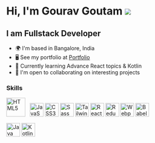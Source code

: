 # Hi, I'm Gourav Goutam ![](https://user-images.githubusercontent.com/18350557/176309783-0785949b-9127-417c-8b55-ab5a4333674e.gif)

## I am Fullstack Developer

- 🌍 I'm based in Bangalore, India
- 🖥️ See my portfolio at <a target="_blank" rel="noreferrer" href='https://gourav-goutam.netlify.com/'>Portfolio</a>
- 🧠 Currently learning Advance React topics & Kotlin
- 🤝 I'm open to collaborating on interesting projects

### Skills

<p align="left">
<a href="https://developer.mozilla.org/en-US/docs/Glossary/HTML5" target="_blank" rel="noreferrer"><img src="https://raw.githubusercontent.com/gourav-goutam/icons-collection/main/Tech%20Stack%20Icons%20%26%20Design%20Stack%20Icons%20(svg-1.5x-dark)/html5.svg?token=GHSAT0AAAAAACBDSBMXZ7ZGRE4VA2WSID2UZBRVOKQ" width="50" height="50" alt="HTML5" /></a> &nbsp;
<a href="https://developer.mozilla.org/en-US/docs/Web/JavaScript" target="_blank" rel="noreferrer"><img src="https://raw.githubusercontent.com/gourav-goutam/icons-collection/main/Tech%20Stack%20Icons%20%26%20Design%20Stack%20Icons%20(svg-1.5x-dark)/js.svg?token=GHSAT0AAAAAACBDSBMXZ7ZGRE4VA2WSID2UZBRVOKQ" width="36" height="36" alt="JavaScript" /></a>
<a href="https://www.w3.org/TR/CSS/#css" target="_blank" rel="noreferrer"><img src="https://raw.githubusercontent.com/gourav-goutam/icons-collection/main/Tech%20Stack%20Icons%20%26%20Design%20Stack%20Icons%20(svg-1.5x-dark)/css.svg?token=GHSAT0AAAAAACBDSBMXZ7ZGRE4VA2WSID2UZBRVOKQ" width="36" height="36" alt="CSS3" /></a>
<a href="https://sass-lang.com/" target="_blank" rel="noreferrer"><img src="https://raw.githubusercontent.com/gourav-goutam/icons-collection/main/Tech%20Stack%20Icons%20%26%20Design%20Stack%20Icons%20(svg-1.5x-dark)/sass.svg?token=GHSAT0AAAAAACBDSBMXZ7ZGRE4VA2WSID2UZBRVOKQ" width="36" height="36" alt="Sass" /></a>
<a href="https://tailwindcss.com/" target="_blank" rel="noreferrer"><img src="https://raw.githubusercontent.com/gourav-goutam/icons-collection/main/Tech%20Stack%20Icons%20%26%20Design%20Stack%20Icons%20(svg-1.5x-dark)/tailwind.svg?token=GHSAT0AAAAAACBDSBMXZ7ZGRE4VA2WSID2UZBRVOKQ" width="36" height="36" alt="TailwindCSS" /></a>
<a href="https://reactjs.org/" target="_blank" rel="noreferrer"><img src="https://raw.githubusercontent.com/gourav-goutam/icons-collection/main/Tech%20Stack%20Icons%20%26%20Design%20Stack%20Icons%20(svg-1.5x-dark)/reactjs.svg?token=GHSAT0AAAAAACBDSBMXZ7ZGRE4VA2WSID2UZBRVOKQ" width="36" height="36" alt="React" /></a>
<a href="https://redux.js.org/" target="_blank" rel="noreferrer"><img src="https://raw.githubusercontent.com/gourav-goutam/icons-collection/main/Tech%20Stack%20Icons%20%26%20Design%20Stack%20Icons%20(svg-1.5x-dark)/redux.svg?token=GHSAT0AAAAAACBDSBMXZ7ZGRE4VA2WSID2UZBRVOKQ" width="36" height="36" alt="Redux" /></a>
<a href="https://webpack.js.org/" target="_blank" rel="noreferrer"><img src="https://raw.githubusercontent.com/gourav-goutam/icons-collection/main/Tech%20Stack%20Icons%20%26%20Design%20Stack%20Icons%20(svg-1.5x-dark)/webpack.svg?token=GHSAT0AAAAAACBDSBMXZ7ZGRE4VA2WSID2UZBRVOKQ" width="36" height="36" alt="Webpack" /></a>
<a href="https://babeljs.io/" target="_blank" rel="noreferrer"><img src="https://raw.githubusercontent.com/gourav-goutam/icons-collection/main/Tech%20Stack%20Icons%20%26%20Design%20Stack%20Icons%20(svg-1.5x-dark)/babel.svg?token=GHSAT0AAAAAACBDSBMXZ7ZGRE4VA2WSID2UZBRVOKQ" width="36" height="36" alt="Babel" /></a>
</p>
<p align="left">
<a href="https://www.oracle.com/java/" target="_blank" rel="noreferrer"><img src="https://raw.githubusercontent.com/gourav-goutam/icons-collection/main/Tech%20Stack%20Icons%20%26%20Design%20Stack%20Icons%20(svg-1.5x-dark)/java.svg?token=GHSAT0AAAAAACBDSBMXZ7ZGRE4VA2WSID2UZBRVOKQ" width="36" height="36" alt="Java" /></a>
<a href="https://kotlinlang.org/" target="_blank" rel="noreferrer"><img src="https://raw.githubusercontent.com/gourav-goutam/icons-collection/main/Tech%20Stack%20Icons%20%26%20Design%20Stack%20Icons%20(svg-1.5x-dark)/kotlin.svg?token=GHSAT0AAAAAACBDSBMXZ7ZGRE4VA2WSID2UZBRVOKQ" width="36" height="36" alt="Kotlin" /></a>
</p>
